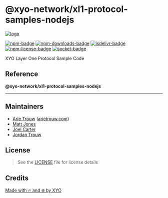 # @xyo-network/xl1-protocol-samples-nodejs

[![logo][]](https://xyo.network)

[![npm-badge][]][npm-link]
[![npm-downloads-badge][]][npm-link]
[![jsdelivr-badge][]][jsdelivr-link]
[![npm-license-badge][]](LICENSE)
[![socket-badge][]][socket-link]

XYO Layer One Protocol Sample Code



## Reference

**@xyo-network/xl1-protocol-samples-nodejs**

***



## Maintainers

-   [Arie Trouw](https://github.com/arietrouw) ([arietrouw.com](https://arietrouw.com))
-   [Matt Jones](https://github.com/jonesmac)
-   [Joel Carter](https://github.com/JoelBCarter)
-   [Jordan Trouw](https://github.com/jordantrouw)

## License

> See the [LICENSE](LICENSE) file for license details

## Credits

[Made with 🔥 and ❄️ by XYO](https://xyo.network)

[logo]: https://cdn.xy.company/img/brand/XYO_full_colored.png

[npm-badge]: https://img.shields.io/npm/v/@xyo-network/xl1-protocol-samples-nodejs.svg
[npm-link]: https://www.npmjs.com/package/@xyo-network/xl1-protocol-samples-nodejs

[npm-downloads-badge]: https://img.shields.io/npm/dw/@xyo-network/xl1-protocol-samples-nodejs
[npm-license-badge]: https://img.shields.io/npm/l/@xyo-network/xl1-protocol-samples-nodejs

[jsdelivr-badge]: https://data.jsdelivr.com/v1/package/npm/@xyo-network/xl1-protocol-samples-nodejs/badge
[jsdelivr-link]: https://www.jsdelivr.com/package/npm/@xyo-network/xl1-protocol-samples-nodejs

[socket-badge]: https://socket.dev/api/badge/npm/package/@xyo-network/xl1-protocol-samples-nodejs
[socket-link]: https://socket.dev/npm/package/@xyo-network/xl1-protocol-samples-nodejs